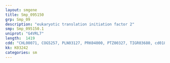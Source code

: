 ```yaml
---
layout: smgene
title: Smp_095150
grp: Smp_09
description: "eukaryotic translation initiation factor 2"
smp: Smp_095150.1
uniprot: "G4VRL7"
length:  1419
cdd: "CHL00071, COG5257, PLN03127, PRK04000, PTZ00327, TIGR03680, cd01888, cd03688, cd15490, cl02786, cl02787, cl21455, pfam00009, pfam03144, pfam09173"
kk: K03242
categories: sm
---
```


